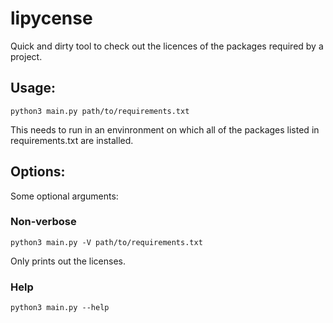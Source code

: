 # lipycense
Quick and dirty tool to check out the licences of the packages required by a project.

## Usage:

```
python3 main.py path/to/requirements.txt
```

This needs to run in an envinronment on which all of the packages listed in requirements.txt are installed.

## Options:
Some optional arguments:

### Non-verbose

```
python3 main.py -V path/to/requirements.txt
```

Only prints out the licenses.


### Help

```
python3 main.py --help
```





